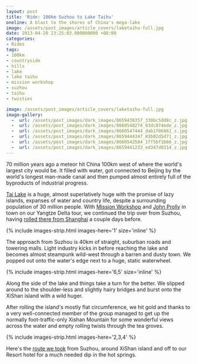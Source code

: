 ```yaml
---
layout: post
title: 'Ride: 100km Suzhou to Lake Taihu'
oneline: A blast to the shores of China's mega-lake
image: /assets/post_images/article_covers/laketaihu-full.jpg
date: 2013-04-20 23:25:03.000000000 +08:00
categories:
- Rides
tags:
- 100km
- countryside
- hills
- lake
- lake taihu
- mission workshop
- suzhou
- taihu
- twisties

image: /assets/post_images/article_covers/laketaihu-full.jpg
image-gallery:
  -  url: /assets/post_images/dark_images/8659438357_330bc5dd8c_z.jpg
  -  url: /assets/post_images/dark_images/8660548274_03dc874ede_z.jpg
  -  url: /assets/post_images/dark_images/8660547444_dab1f06861_z.jpg
  -  url: /assets/post_images/dark_images/8659444347_83b02d5d71_z.jpg
  -  url: /assets/post_images/dark_images/8660542584_1ff5bf1b66_z.jpg
  -  url: /assets/post_images/dark_images/8659441233_ed347d0314_z.jpg
---
```

70 million years ago a meteor hit China 100km west of where the world's largest city would be. It filled with water, got connected to Beijing by the world's longest man-made canal and then pumped almost entirely full of the byproducts of industrial progress.

<a href="http://goo.gl/maps/QgoMm">Tai Lake</a> is a huge, almost superlatively huge with the promise of lazy islands, expanses of water and country life, despite a surrounding population of 30 million people. With <a href="http://missionworkshop.com/">Mission Workshop</a> and <a href="http://prollyisnotprobably.com/">John Prolly</a> in town on our Yangtze Delta tour, we continued the trip over from Suzhou, having <a href="/blog/city-rolling-suzhou/">rolled there from Shanghai</a> a couple days before.

{% include images-strip.html images-here='1' size='inline' %}

The approach from Suzhou is 40km of straight, suburban roads and towering malls. Light industry kicks in before reaching the lake and becomes almost steampunk wild-west through a barren and dusty town. We popped out onto the water's edge next to a huge, static waterwheel.

{% include images-strip.html images-here='6,5' size='inline' %}

Along the side of the lake and things take a turn for the better. We slipped around to the shoulder-less and slightly hairy bridges and burst onto the XiShan island with a wild huger.

After rolling the island's mostly flat circumference, we hit gold and thanks to a very well-connected member of the group managed to get up the normally foot-traffic-only Xishan Mountain for some wonderful views across the water and empty rolling twists through the tea groves. 

{% include images-strip.html images-here='2,3,4' %}

Here's the <a href="http://app.strava.com/activities/46295473">route we took</a> from Suzhou, around XiShan island and off to our Resort hotel for a much needed dip in the hot springs.

